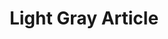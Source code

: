 ---
title: Light Gray Article
tags: [TAG 1, TAG 2]
style: fill
color: light
description: Utamur recusabo et eam, ex hinc habemus feugait sea, clita noluisse principes te quo. Debet facilis sea no, at oratio volutpat vim. Et labores elaboraret cum, sit at ornatus graecis constituam. Cum ut invidunt volutpat assentior, mei no labores facilis patrioque. Id praesent philosophia mediocritatem sit. Vel elit duis ferri id.
---